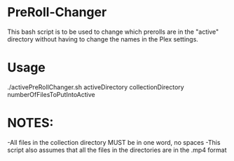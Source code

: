 # PreRoll-Changer
This bash script is to be used to change which prerolls are in the "active" directory without having to change the names in the Plex settings.

# Usage
  ./activePreRollChanger.sh activeDirectory collectionDirectory numberOfFilesToPutIntoActive
  
# NOTES:
  -All files in the collection directory MUST be in one word, no spaces
  -This script also assumes that all the files in the directories are in the .mp4 format
